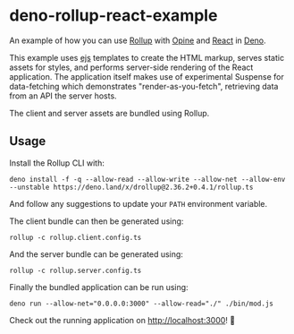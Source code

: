 # deno-rollup-react-example

An example of how you can use [Rollup](https://github.com/cmorten/deno-rollup/) with [Opine](https://github.com/asos-craigmorten/opine/) and [React](https://reactjs.org/) in [Deno](https://deno.land/).

This example uses [ejs](https://github.com/syumai/dejs) templates to create the HTML markup, serves static assets for styles, and performs server-side rendering of the React application. The application itself makes use of experimental Suspense for data-fetching which demonstrates "render-as-you-fetch", retrieving data from an API the server hosts.

The client and server assets are bundled using Rollup.

## Usage

Install the Rollup CLI with:

```console
deno install -f -q --allow-read --allow-write --allow-net --allow-env --unstable https://deno.land/x/drollup@2.36.2+0.4.1/rollup.ts
```

And follow any suggestions to update your `PATH` environment variable.

The client bundle can then be generated using:

```console
rollup -c rollup.client.config.ts
```

And the server bundle can be generated using:

```console
rollup -c rollup.server.config.ts
```

Finally the bundled application can be run using:

```console
deno run --allow-net="0.0.0.0:3000" --allow-read="./" ./bin/mod.js
```

Check out the running application on <http://localhost:3000>! :tada:
